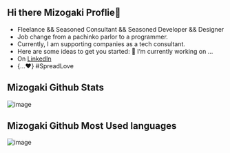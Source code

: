 
## Hi there Mizogaki Proflie👋

- Fleelance && Seasoned Consultant && Seasoned Developer && Designer
- Job change from a pachinko parlor to a programmer.
- Currently, I am supporting companies as a tech consultant.
- Here are some ideas to get you started: 🔭 I’m currently working on ...
- On [LinkedIn](https://www.linkedin.com/in/mizogaki/)
- {...♥️} #SpreadLove

## Mizogaki Github Stats
![image](https://github-readme-stats.vercel.app/api?username=Mizogaki&count_private=true&show_icons=false&theme=tokyonight&=anuraghazra&include_all_commits=true&hide=contribs,prs&hide_title=true)

## Mizogaki Github Most Used languages
![image](https://github-readme-stats.vercel.app/api/top-langs/?username=Mizogaki&layout=compact&&show_icons=true&theme=tokyonight&=anuraghazra&include_all_commits=true&langs_count=4&hide_title=true)





